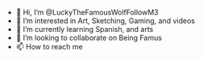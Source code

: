 - 👋 Hi, I’m @LuckyTheFamousWolfFollowM3
- 👀 I’m interested in Art, Sketching, Gaming, and videos
- 🌱 I’m currently learning Spanish, and arts
- 💞️ I’m looking to collaborate on Being Famus
- 📫 How to reach me 
<!---https://www.twitch.tv/lucky_the_uwu_queen_wolf
LuckyTheFamousWolfFollowM3/LuckyTheFamousWolfFollowM3 is a ✨ special ✨ repository because its `README.md` (this file) appears on your GitHub profile.
You can click the Preview link to take a look at your changes.
--->
